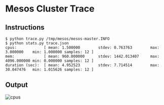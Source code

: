 # Mesos Cluster Trace

## Instructions

```
$ python trace.py /tmp/mesos/mesos-master.INFO
$ python stats.py trace.json
cpus:            [ mean: 1.500000        stdev: 0.763763        max: 3.000000    min: 1.000000 samples: 12 ]
mem:             [ mean: 960.000000      stdev: 1442.013407     max: 4096.000000 min: 0.000000 samples: 12 ]
duration (sec):  [ mean: 4.952523        stdev: 7.714514        max: 30.047476   min: 1.015626 samples: 12 ]
```

## Output

![cpus](http://cl.ly/image/1y392j302U1M/cpus.png)
